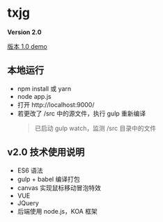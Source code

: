 # txjg

**Version 2.0**

[版本 1.0 demo](http://mengyujing.com/txjg)

## 本地运行

* npm install 或 yarn
* node app.js
* 打开 http://localhost:9000/
* 若更改了 /src 中的源文件，执行 gulp 重新编译
  > 已启动 gulp watch，监测 /src 目录中的文件

## v2.0 技术使用说明

* ES6 语法
* gulp + babel 编译打包
* canvas 实现鼠标移动冒泡特效
* VUE
* JQuery
* 后端使用 node.js，KOA 框架